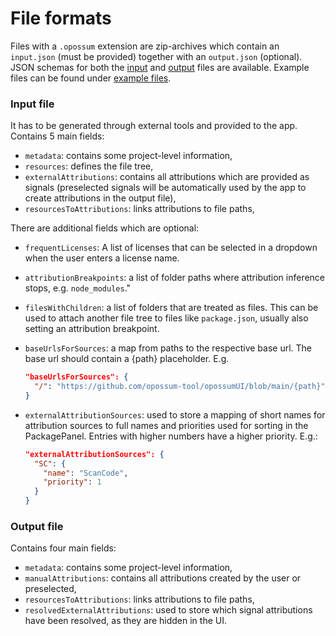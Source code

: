 # File formats

Files with a `.opossum` extension are zip-archives which contain an `input.json` (must be provided) together with an `output.json` (optional).
JSON schemas for both the [input](src/ElectronBackend/input/OpossumInputFileSchema.json)
and [output](src/ElectronBackend/input/OpossumOutputFileSchema.json) files are available. Example files can be found
under [example files](example-files/).

### Input file

It has to be generated through external tools and provided to the app. Contains 5 main fields:

- `metadata`: contains some project-level information,
- `resources`: defines the file tree,
- `externalAttributions`: contains all attributions which are provided as signals (preselected signals will be
  automatically used by the app to create attributions in the output file),
- `resourcesToAttributions`: links attributions to file paths,

There are additional fields which are optional:

- `frequentLicenses`: A list of licenses that can be selected in a dropdown when the user enters a license name.
- `attributionBreakpoints`: a list of folder paths where attribution inference stops, e.g. `node_modules`."
- `filesWithChildren`: a list of folders that are treated as files. This can be used to attach another file tree to
  files like `package.json`, usually also setting an attribution breakpoint.
- `baseUrlsForSources`: a map from paths to the respective base url. The base url should contain a {path} placeholder.
  E.g.

  ```json
  "baseUrlsForSources": {
    "/": "https://github.com/opossum-tool/opossumUI/blob/main/{path}"
  }
  ```

- `externalAttributionSources`: used to store a mapping of short names for attribution sources to full names and priorities used for sorting in the PackagePanel. Entries with higher numbers have a higher priority. E.g.:

  ```json
  "externalAttributionSources": {
    "SC": {
      "name": "ScanCode",
      "priority": 1
    }
  }
  ```

### Output file

Contains four main fields:

- `metadata`: contains some project-level information,
- `manualAttributions`: contains all attributions created by the user or preselected,
- `resourcesToAttributions`: links attributions to file paths,
- `resolvedExternalAttributions`: used to store which signal attributions have been resolved, as they are hidden in the
  UI.
